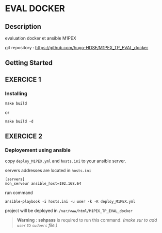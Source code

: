 # EVAL DOCKER

## Description

evaluation docker et ansible M1PEX

git repository : https://github.com/hugo-HDSF/M1PEX_TP_EVAL_docker

## Getting Started

## EXERCICE 1
### Installing

```Shell
make build
```

or

```Shell
make build -d
```


## EXERCICE 2
### Deployement using ansible

copy `deploy_M1PEX.yml` and `hosts.ini` to your ansible server.

servers addresses are located in `hosts.ini`

```ìni
[servers]
mon_serveur ansible_host=192.168.64
```
run command

```Shell
ansible-playbook -i hosts.ini -u user -k -K deploy_M1PEX.yml
```

project will be deployed in `/var/www/html/M1PEX_TP_EVAL_docker`

> **Warning** : **sshpass** is required to run this command.
> *(make sur to add `user` to `sudoers` file.)*